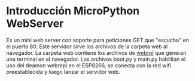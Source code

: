 # Introducción MicroPython WebServer

Es un mini web server con soporte para peticiones GET que "escucha" en 
el puerto 80.
Este servidor sirve los archivos de la carpeta web al navegador. La carpeta 
web contiene los archivos de [webrpl](https://github.com/micropython/webrepl) que generan una terminal en el navegador.
Los archivos boot.py y main.py habilitan el uso del deamon webrepl en el
ESP8266, se conecta con la red wifi preestablecida y luego lanzar el
servidor web.

